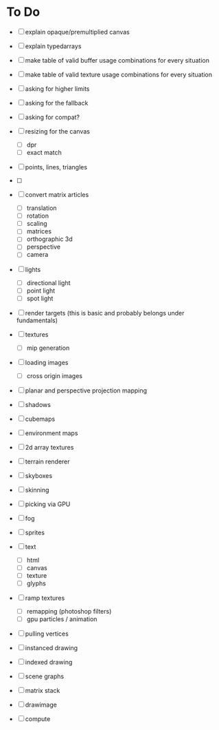 # To Do

- [ ] explain opaque/premultiplied canvas
- [ ] explain typedarrays
- [ ] make table of valid buffer usage combinations for every situation
- [ ] make table of valid texture usage combinations for every situation
- [ ] asking for higher limits
- [ ] asking for the fallback
- [ ] asking for compat?
 
- [ ] resizing for the canvas
  - [ ] dpr
  - [ ] exact match
- [ ] points, lines, triangles
- [ ] 

- [ ] convert matrix articles
  - [ ] translation
  - [ ] rotation
  - [ ] scaling
  - [ ] matrices
  - [ ] orthographic 3d
  - [ ] perspective
  - [ ] camera

- [ ] lights
  - [ ] directional light
  - [ ] point light
  - [ ] spot light

- [ ] render targets (this is basic and probably belongs under fundamentals)
- [ ] textures
  - [ ] mip generation
- [ ] loading images
  - [ ] cross origin images
- [ ] planar and perspective projection mapping
- [ ] shadows

- [ ] cubemaps
- [ ] environment maps
- [ ] 2d array textures
- [ ] terrain renderer
- [ ] skyboxes
- [ ] skinning
- [ ] picking via GPU
- [ ] fog

- [ ] sprites
- [ ] text
  - [ ] html
  - [ ] canvas
  - [ ] texture
  - [ ] glyphs

- [ ] ramp textures
  - [ ] remapping (photoshop filters)
  - [ ] gpu particles / animation

- [ ] pulling vertices
- [ ] instanced drawing
- [ ] indexed drawing


- [ ] scene graphs
- [ ] matrix stack
- [ ] drawimage

- [ ] compute 